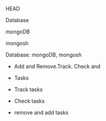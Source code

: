 

 HEAD
 
 Database
  
 mongoDB

 mongosh

 Database:  mongoDB, mongosh

- Add and Remove.Track. Check and
- Tasks

- Track tasks
  
- Check tasks

- remove and add tasks
